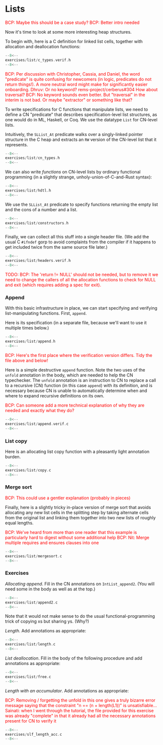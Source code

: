 # Lists

<span style="color:red">
BCP: Maybe this should be a case study?
</span>

<span style="color:red">
BCP: Better intro needed
</span>

Now it's time to look at some more interesting heap structures.

To begin with, here is a C definition for linked list cells, together
with allocation and deallocation functions:

```c title="exercises/list/c_types.verif.h"
--8<--
exercises/list/c_types.verif.h
--8<--
```

<span style="color:red">
BCP: Per discussion with Christopher, Cassia, and Daniel, the word "predicate" is quite confusing for newcomers (in logic, predicates do not return things!). A more neutral word might make for significantly easier onboarding.
</span>
<span style="color:red">
Dhruv: Or no keyword? rems-project/cerberus#304 How about traversal?
</span>
<span style="color:red">
 BCP: No keyword sounds even better. But "traversal" in the interim is not bad. Or maybe "extractor" or something like that?
</span>

To write specifications for C functions that manipulate lists, we need
to define a CN "predicate" that describes specification-level list
structures, as one would do in ML, Haskell, or Coq. We use the
datatype `List` for CN-level lists.

Intuitively, the `SLList_At` predicate walks over a singly-linked
pointer structure in the C heap and extracts an `RW` version of
the CN-level list that it represents.

```c title="exercises/list/cn_types.h"
--8<--
exercises/list/cn_types.h
--8<--
```

We can also write _functions_ on CN-level lists by ordinary functional
programming (in a slightly strange, unholy-union-of-C-and-Rust
syntax):

```c title="exercises/list/hdtl.h"
--8<--
exercises/list/hdtl.h
--8<--
```

We use the `SLList_At` predicate to specify functions returning the
empty list and the cons of a number and a list.

```c title="exercises/list/constructors.h"
--8<--
exercises/list/constructors.h
--8<--
```

Finally, we can collect all this stuff into a single header file. (We
add the usual C `#ifndef` gorp to avoid complaints from the compiler
if it happens to get included twice from the same source file later.)

```c title="exercises/list/headers.verif.h"
--8<--
exercises/list/headers.verif.h
--8<--
```

<span style="color:red">
TODO: BCP: The 'return != NULL' should not be needed, but to remove it
we need to change the callers of all the allocation functions to check
for NULL and exit (which requires adding a spec for exit).
</span>

### Append

With this basic infrastructure in place, we can start specifying and
verifying list-manipulating functions. First, `append`.

Here is its specification (in a separate file, because we'll want to
use it multiple times below.)

```c title="exercises/list/append.h"
--8<--
exercises/list/append.h
--8<--
```

<span style="color:red">
BCP: Here's the first place where the verification version differs.
Tidy the file above and below!
</span>

Here is a simple destructive `append` function. Note the two uses
of the `unfold` annotation in the body, which are needed to help the
CN typechecker. The `unfold` annotation is an instruction to CN to replace a call to a recursive (CN) function (in this case `append`)
with its definition, and is necessary because CN is unable to automatically determine when and where to expand recursive definitions on its own.

<span style="color:red">
BCP: Can someone add a more technical explanation of why they are needed and exactly what they do?
</span>

```c title="exercises/list/append.verif.c"
--8<--
exercises/list/append.verif.c
--8<--
```

### List copy

Here is an allocating list copy function with a pleasantly light
annotation burden.

```c title="exercises/list/copy.c"
--8<--
exercises/list/copy.c
--8<--
```

### Merge sort

<span style="color:red">
BCP: This could use a gentler explanation (probably in pieces)
</span>

Finally, here is a slightly tricky in-place version of merge sort that
avoids allocating any new list cells in the splitting step by taking
alternate cells from the original list and linking them together into
two new lists of roughly equal lengths.

<span style="color:red">
BCP: We've heard from more than one reader that this example is particularly hard to digest without some additional help
</span>

<span style="color:red">
BCP: Nit: Merge multiple requires and ensures clauses into one
</span>

```c title="exercises/list/mergesort.c"
--8<--
exercises/list/mergesort.c
--8<--
```

### Exercises

_Allocating append_. Fill in the CN annotations on
`IntList_append2`. (You will need some in the body as well as at
the top.)

```c title="exercises/list/append2.c"
--8<--
exercises/list/append2.c
--8<--
```

Note that it would not make sense to do the usual
functional-programming trick of copying xs but sharing ys. (Why?)

_Length_. Add annotations as appropriate:

```c title="exercises/list/length.c"
--8<--
exercises/list/length.c
--8<--
```

_List deallocation_. Fill in the body of the following procedure and
add annotations as appropriate:

```c title="exercises/list/free.c"
--8<--
exercises/list/free.c
--8<--
```

_Length with an accumulator_. Add annotations as appropriate:

<span style="color:red">
BCP: Removing / forgetting the unfold in this one gives a truly
</span>
<span style="color:red">
 bizarre error message saying that the constraint "n == (n + length(L1))"
</span>
<span style="color:red">
 is unsatisfiable...
</span>

<span style="color:red">
Sainati: when I went through the tutorial, the file provided for this exercise was already "complete" in that
</span>
<span style="color:red">
 it already had all the necessary annotations present for CN to verify it
</span>

```c title="exercises/slf_length_acc.c"
--8<--
exercises/slf_length_acc.c
--8<--
```
